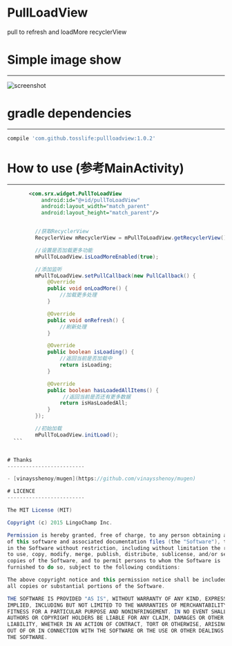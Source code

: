 # PullLoadView
pull to refresh and loadMore recyclerView


# Simple image show
-------------------------
![screenshot](https://github.com/tosslife/PullLoadView/blob/master/simple.gif)


# gradle dependencies
-------------------------

```groovy
compile 'com.github.tosslife:pullloadview:1.0.2'
```

# How to use (参考MainActivity)
-------------------------
```xml
       <com.srx.widget.PullToLoadView
           android:id="@+id/pullToLoadView"
           android:layout_width="match_parent"
           android:layout_height="match_parent"/>
  ```

  ```java

           //获取RecyclerView
           RecyclerView mRecyclerView = mPullToLoadView.getRecyclerView();

           //设置是否加载更多功能
           mPullToLoadView.isLoadMoreEnabled(true);

           //添加监听
           mPullToLoadView.setPullCallback(new PullCallback() {
               @Override
               public void onLoadMore() {
                   //加载更多处理
               }

               @Override
               public void onRefresh() {
                   //刷新处理
               }

               @Override
               public boolean isLoading() {
                   //返回当前是否加载中
                   return isLoading;
               }

               @Override
               public boolean hasLoadedAllItems() {
                    //返回当前是否还有更多数据
                   return isHasLoadedAll;
               }
           });

           //初始加载
           mPullToLoadView.initLoad();
    ```


# Thanks
-------------------------

- [vinaysshenoy/mugen](https://github.com/vinaysshenoy/mugen)

# LICENCE
-------------------------

  The MIT License (MIT)

  Copyright (c) 2015 LingoChamp Inc.

  Permission is hereby granted, free of charge, to any person obtaining a copy
  of this software and associated documentation files (the "Software"), to deal
  in the Software without restriction, including without limitation the rights
  to use, copy, modify, merge, publish, distribute, sublicense, and/or sell
  copies of the Software, and to permit persons to whom the Software is
  furnished to do so, subject to the following conditions:

  The above copyright notice and this permission notice shall be included in
  all copies or substantial portions of the Software.

  THE SOFTWARE IS PROVIDED "AS IS", WITHOUT WARRANTY OF ANY KIND, EXPRESS OR
  IMPLIED, INCLUDING BUT NOT LIMITED TO THE WARRANTIES OF MERCHANTABILITY,
  FITNESS FOR A PARTICULAR PURPOSE AND NONINFRINGEMENT. IN NO EVENT SHALL THE
  AUTHORS OR COPYRIGHT HOLDERS BE LIABLE FOR ANY CLAIM, DAMAGES OR OTHER
  LIABILITY, WHETHER IN AN ACTION OF CONTRACT, TORT OR OTHERWISE, ARISING FROM,
  OUT OF OR IN CONNECTION WITH THE SOFTWARE OR THE USE OR OTHER DEALINGS IN
  THE SOFTWARE.
